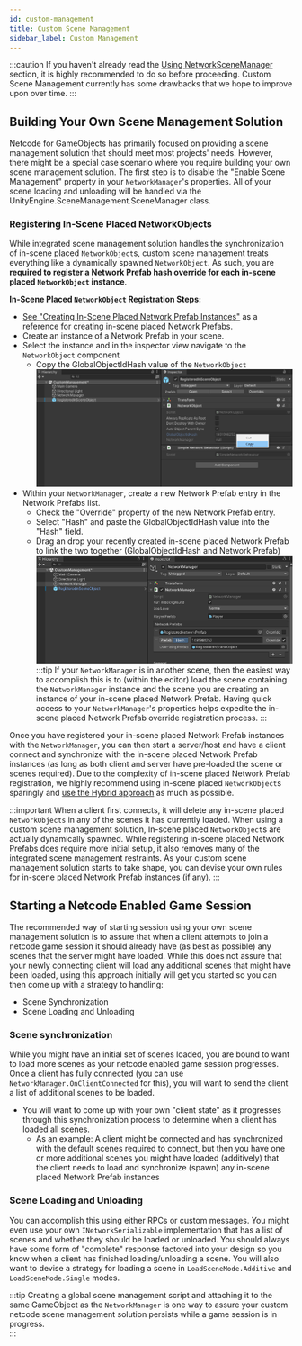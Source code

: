 ```yaml
---
id: custom-management
title: Custom Scene Management
sidebar_label: Custom Management
---
```


:::caution
If you haven't already read the [Using NetworkSceneManager](using-networkscenemanager.md) section, it is highly recommended to do so before proceeding.
Custom Scene Management currently has some drawbacks that we hope to improve upon over time.
:::

## Building Your Own Scene Management Solution
Netcode for GameObjects has primarily focused on providing a scene management solution that should meet most projects' needs. However, there might be a special case scenario where you require building your own scene management solution. The first step is to disable the "Enable Scene Management" property in your `NetworkManager`'s properties. All of your scene loading and unloading will be handled via the UnityEngine.SceneManagement.SceneManager class.  

### Registering In-Scene Placed NetworkObjects
While integrated scene management solution handles the synchronization of in-scene placed `NetworkObject`s, custom scene management treats everything like a dynamically spawned `NetworkObject`.  As such, you are **required to register a Network Prefab hash override for each in-scene placed `NetworkObject` instance**.

**In-Scene Placed `NetworkObject` Registration Steps:**
- [See "Creating In-Scene Placed Network Prefab Instances"](inscene-placed-networkobjects#creating-in-scene-placed-network-prefab-instances) as a reference for creating in-scene placed Network Prefabs.
- Create an instance of a Network Prefab in your scene.
- Select the instance and in the inspector view navigate to the `NetworkObject` component
  - Copy the GlobalObjectIdHash value of the `NetworkObject`
  ![image](images/CustomManagementGlobalObjectIdHash.png)
- Within your `NetworkManager`, create a new Network Prefab entry in the Network Prefabs list.
  - Check the "Override" property of the new Network Prefab entry.
  - Select "Hash" and paste the GlobalObjectIdHash value into the "Hash" field.
  - Drag an drop your recently created in-scene placed Network Prefab to link the two together (GlobalObjectIdHash and Network Prefab)
  ![image](images/CustomManagementRegister.png)
:::tip
If your `NetworkManager` is in another scene, then the easiest way to accomplish this is to (within the editor) load the scene containing the `NetworkManager` instance and the scene you are creating an instance of your in-scene placed Network Prefab.  Having quick access to your `NetworkManager`'s properties helps expedite the in-scene placed Network Prefab override registration process.
:::

Once you have registered your in-scene placed Network Prefab instances with the `NetworkManager`, you can then start a server/host and have a client connect and synchronize with the in-scene placed Network Prefab instances (as long as both client and server have pre-loaded the scene or scenes required).  Due to the complexity of in-scene placed Network Prefab registration, we highly recommend using in-scene placed `NetworkObject`s sparingly and [use the Hybrid approach](inscene-placed-networkobjects#a-hybrid-approach-example) as much as possible. 

:::important
When a client first connects, it will delete any in-scene placed `NetworkObjects` in any of the scenes it has currently loaded.  When using a custom scene management solution, In-scene placed `NetworkObject`s are actually dynamically spawned.  While registering in-scene placed Network Prefabs does require more initial setup, it also removes many of the integrated scene management restraints.  As your custom scene management solution starts to take shape, you can devise your own rules for in-scene placed Network Prefab instances (if any).
:::

## Starting a Netcode Enabled Game Session
The recommended way of starting session using your own scene management solution is to assure that when a client attempts to join a netcode game session it should already have (as best as possible) any scenes that the server might have loaded.  While this does not assure that your newly connecting client will load any additional scenes that might have been loaded, using this approach initially will get you started so you can then come up with a strategy to handling:
- Scene Synchronization
- Scene Loading and Unloading

### Scene synchronization
 While you might have an initial set of scenes loaded, you are bound to want to load more scenes as your netcode enabled game session progresses.  Once a client has fully connected (you can use `NetworkManager.OnClientConnected` for this), you will want to send the client a list of additional scenes to be loaded.
  - You will want to come up with your own "client state" as it progresses through this synchronization process to determine when a client has loaded all scenes.  
    - As an example:  A client might be connected and has synchronized with the default scenes required to connect, but then you have one or more additional scenes you might have loaded (additively) that the client needs to load and synchronize (spawn) any in-scene placed Network Prefab instances 

### Scene Loading and Unloading
You can accomplish this using either RPCs or custom messages. You might even use your own `INetworkSerializable` implementation that has a list of scenes and whether they should be loaded or unloaded.  You should always have some form of "complete" response factored into your design so you know when a client has finished loading/unloading a scene. You will also want to devise a strategy for loading a scene in `LoadSceneMode.Additive` and `LoadSceneMode.Single` modes.  

:::tip
Creating a global scene management script and attaching it to the same GameObject as the `NetworkManager` is one way to assure your custom netcode scene management solution persists while a game session is in progress.  
:::










